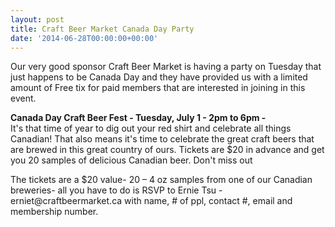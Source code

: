 ```yaml
---
layout: post
title: Craft Beer Market Canada Day Party
date: '2014-06-28T00:00:00+00:00'
---
```

<p>Our very good sponsor Craft Beer Market is having a party on Tuesday that just happens to be Canada Day and they have provided us with a limited amount of Free tix for paid members that are interested in joining in this event.</p><p><strong>Canada Day Craft Beer Fest - Tuesday&#44; July 1 - 2pm to 6pm - <br /></strong>It's that time of year to dig out your red shirt and celebrate all things Canadian! That also means it's time to celebrate the great craft beers that are brewed in this great country of ours. Tickets are $20 in advance and get you 20 samples of delicious Canadian beer. Don't miss out&nbsp;</p><p>The tickets are a $20 value- 20 &ndash; 4 oz samples from one of our Canadian breweries- all you have to do is RSVP to Ernie Tsu -&nbsp; erniet@craftbeermarket.ca with name&#44; # of ppl&#44; contact #&#44; email and membership number.</p><p><img alt="" src="/CYW/Images/Sponsors/Craft.jpg" /><br />&nbsp;</p>
